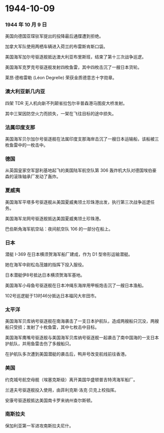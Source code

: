 # 1944-10-09

### 1944 年 10 月 9 日

美国向德国亚琛驻军提出的投降最后通牒遭到拒绝。

加拿大军队使用两栖车辆进入荷兰的布雷斯肯斯口袋。

美国海军加尔号驱逐舰抵达澳大利亚布里斯班，结束了第十三次战争巡逻。

美国海军克罗克号驱逐舰发射四枚鱼雷，其中四枚击沉了一艘日本货轮。

莱昂·德格雷勒 (Léon Degrelle) 荣获金质德意志十字勋章。

### 澳大利亚新几内亚

四架 TDR 无人机向新不列颠省拉包尔辛普森港马图皮大桥发射。

其中三架因防空火力而损失，一架在飞往目标的途中损失。

### 法属印度支那

美国海军贝尔加尔号驱逐舰在法属印度支那海岸击沉了一艘日本运输船，该船被三枚鱼雷中的一枚击中。

### 德国

从英国皇家空军瑟利基地起飞的美国陆军航空队第 306
轰炸机大队对德国埃伯豪森的滚珠轴承厂发动了轰炸。

### 夏威夷

美国海军平塔多号驱逐舰从美国夏威夷领土珍珠港出发，执行第三次战争巡逻任务。

美国海军龙网号驱逐舰抵达美国夏威夷领土珍珠港。

巴伯斯角海军航空站：夜间航空队 106 的一部分在船上。

### 日本

潜艇 I-369 在日本横须贺海军船厂建成，作为 D1 型帝形运输潜艇。

她在海军中尉松岛茂雄的指挥下投入服役。

日本潜艇伊8号抵达日本横须贺海军基地。

美国海军小母鱼号驱逐舰在日本冲绳东海岸用甲板炮击沉了一艘日本渔船。

102号巡逻艇于13时46分抵达日本福冈大牟田市。

### 太平洋

美国海军贝库纳号驱逐舰在南海袭击了一支日本护航队，造成两艘船只沉没，两艘船只受损；发射了十枚鱼雷，其中七枚击中目标。

美国海军鹰嘴号驱逐舰与美国海军贝库纳号驱逐舰一起袭击了南中国海的一支日本护航队，并用鱼雷击伤了多艘船只。

在护航队多次遭到美国潜艇的袭击后，鸭井号改变航线前往香港。

### 美国

约克城号航空母舰（埃塞克斯级）离开美国华盛顿普吉特湾海军船厂。

兰道夫号驱逐舰投入使用，由菲利克斯·洛克·贝克上校指挥。

安康号驱逐舰抵达美国南卡罗来纳州查尔斯顿。

### 南斯拉夫

保加利亚第一军进攻南斯拉夫尼什。